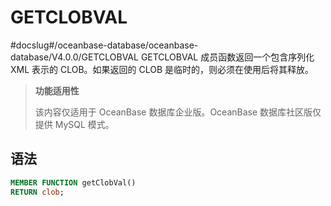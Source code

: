 GETCLOBVAL 
===============================
#docslug#/oceanbase-database/oceanbase-database/V4.0.0/GETCLOBVAL
GETCLOBVAL 成员函数返回一个包含序列化 XML 表示的 CLOB。如果返回的 CLOB 是临时的，则必须在使用后将其释放。


>**功能适用性**
>
>该内容仅适用于 OceanBase 数据库企业版。OceanBase 数据库社区版仅提供 MySQL 模式。

语法 
-----------------------

```sql
MEMBER FUNCTION getClobVal()
RETURN clob;
```


